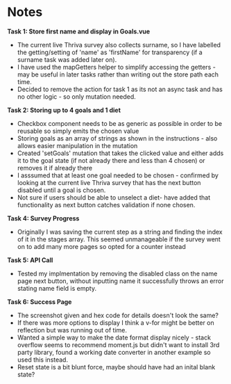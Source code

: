 # Notes

**Task 1: Store first name and display in Goals.vue**

- The current live Thriva survey also collects surname, so I have labelled the getting/setting of 'name' as 'firstName' for transparency (if a surname task was added later on).
- I have used the mapGetters helper to simplify accessing the getters - may be useful in later tasks rather than writing out the store path each time. 
- Decided to remove the action for task 1 as its not an async task and has no other logic - so only mutation needed. 

**Task 2: Storing up to 4 goals and 1 diet**

- Checkbox component needs to be as generic as possible in order to be reusable so simply emits the chosen value
- Storing goals as an array of strings as shown in the instructions - also allows easier manipulation in the mutation
- Created 'setGoals' mutation that takes the clicked value and either adds it to the goal state (if not already there and less than 4 chosen) or removes it if already there
- I asssumed that at least one goal needed to be chosen - confirmed by looking at the current live Thriva survey that has the next button disabled until a goal is chosen.
- Not sure if users should be able to unselect a diet- have added that functionality as next button catches validation if none chosen.

**Task 4: Survey Progress**

- Originally I was saving the current step as a string and finding the index of it in the stages array. This seemed unmanageable if the survey went on to add many more pages so
opted for a counter instead

**Task 5: API Call**

- Tested my implmentation by removing the disabled class on the name page next button, without inputting name it successfully throws an error stating name field is empty. 

**Task 6: Success Page**

- The screenshot given and hex code for details doesn't look the same? 
- If there was more options to display I think a v-for might be better on reflection but was running out of time. 
- Wanted a simple way to make the date format display nicely - stack overflow seems to recommend moment.js but didn't want to install 3rd party library, found a working date 
converter in another example so used this instead.
- Reset state is a bit blunt force, maybe should have had an inital blank state? 